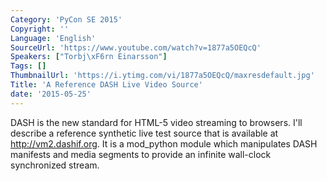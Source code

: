 ```yaml
---
Category: 'PyCon SE 2015'
Copyright: ''
Language: 'English'
SourceUrl: 'https://www.youtube.com/watch?v=1877a5OEQcQ'
Speakers: ["Torbj\xF6rn Einarsson"]
Tags: []
ThumbnailUrl: 'https://i.ytimg.com/vi/1877a5OEQcQ/maxresdefault.jpg'
Title: 'A Reference DASH Live Video Source'
date: '2015-05-25'
---
```

DASH is the new standard for HTML-5 video streaming to browsers. I'll describe a reference synthetic live test source that is available at http://vm2.dashif.org. It is a mod_python module which manipulates DASH manifests and media segments to provide an infinite wall-clock synchronized stream.

